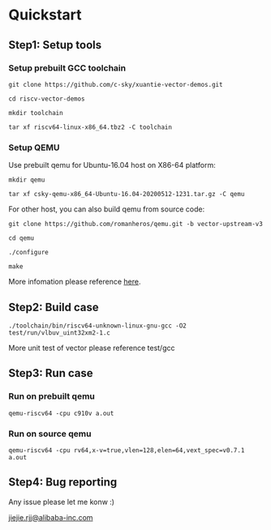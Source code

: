 # Quickstart

## Step1: Setup tools

### Setup prebuilt GCC toolchain

	git clone https://github.com/c-sky/xuantie-vector-demos.git
	
	cd riscv-vector-demos
	
	mkdir toolchain
	
	tar xf riscv64-linux-x86_64.tbz2 -C toolchain
	
### Setup QEMU
	
Use prebuilt qemu for Ubuntu-16.04 host on X86-64 platform:

	mkdir qemu
	
	tar xf csky-qemu-x86_64-Ubuntu-16.04-20200512-1231.tar.gz -C qemu
	
For other host, you can also build qemu from source code:

	git clone https://github.com/romanheros/qemu.git -b vector-upstream-v3
	
	cd qemu
	
	./configure
	
	make

More infomation please reference [here](https://github.com/romanheros/qemu.git).

	
## Step2: Build case

	./toolchain/bin/riscv64-unknown-linux-gnu-gcc -O2 test/run/vlbuv_uint32xm2-1.c
	
More unit test of vector please reference test/gcc

## Step3: Run case

### Run on prebuilt qemu

	qemu-riscv64 -cpu c910v a.out

### Run on source qemu

	qemu-riscv64 -cpu rv64,x-v=true,vlen=128,elen=64,vext_spec=v0.7.1 a.out

## Step4: Bug reporting

Any issue please let me konw :)

<jiejie.rjj@alibaba-inc.com>

